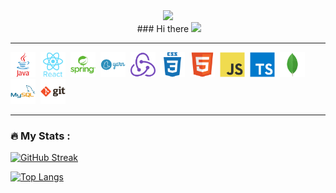 

<div id="header" align="center">
    <img src="https://media2.giphy.com/media/L1R1tvI9svkIWwpVYr/giphy.gif?cid=790b7611afdbd97077a2ef7ce8dc54f21ff40ba10ef22625&rid=giphy.gif&ct=g" width="400"/>   
</div>

<div align="center">
<img src="https://komarev.com/ghpvc/?username=shermaes&style=flat-square&color=blue" alt=""/>
    ### Hi there <img src="https://media.giphy.com/media/hvRJCLFzcasrR4ia7z/giphy.gif" width="30px"/>
</div>



---
<div>
  <img src="https://github.com/devicons/devicon/blob/master/icons/java/java-original-wordmark.svg" title="Java" alt="Java" width="40" height="40"/>&nbsp;
  <img src="https://github.com/devicons/devicon/blob/master/icons/react/react-original-wordmark.svg" title="React" alt="React" width="40" height="40"/>&nbsp;
  <img src="https://github.com/devicons/devicon/blob/master/icons/spring/spring-original-wordmark.svg" title="Spring" alt="Spring" width="40" height="40"/>&nbsp;
    <img src="https://github.com/devicons/devicon/blob/master/icons/yarn/yarn-original-wordmark.svg" title="Yarn" alt="Yarn" width="40" height="40"/>&nbsp;
  <img src="https://github.com/devicons/devicon/blob/master/icons/redux/redux-original.svg" title="Redux" alt="Redux " width="40" height="40"/>&nbsp;
  <img src="https://github.com/devicons/devicon/blob/master/icons/css3/css3-plain-wordmark.svg"  title="CSS3" alt="CSS" width="40" height="40"/>&nbsp;
  <img src="https://github.com/devicons/devicon/blob/master/icons/html5/html5-original.svg" title="HTML5" alt="HTML" width="40" height="40"/>&nbsp;
  <img src="https://github.com/devicons/devicon/blob/master/icons/javascript/javascript-original.svg" title="JavaScript" alt="JavaScript" width="40" 
       height="40"/>&nbsp;
    <img src="https://github.com/devicons/devicon/blob/master/icons/typescript/typescript-original.svg" title="TypeScript" alt"TypeScript" width="40" 
       height="40"/>&nbsp;
    <img src="https://github.com/devicons/devicon/blob/master/icons/mongodb/mongodb-original.svg" title="MongoDB" alt="MongoDB" width="40" height="40"/>&nbsp;
  <img src="https://github.com/devicons/devicon/blob/master/icons/mysql/mysql-original-wordmark.svg" title="MySQL"  alt="MySQL" width="40" height="40"/>&nbsp;
  <img src="https://github.com/devicons/devicon/blob/master/icons/git/git-original-wordmark.svg" title="Git" **alt="Git" width="40" height="40"/>
</div>

---

### :fire: My Stats :
[![GitHub Streak](http://github-readme-streak-stats.herokuapp.com?user=shermaes&theme=nightowl)](https://git.io/streak-stats)

[![Top Langs](https://github-readme-stats.vercel.app/api/top-langs/?username=shermaes&layout=compact&theme=vision-friendly-dark)](https://github.com/anuraghazra/github-readme-stats)
<!--
**shermaes/shermaes** is a ✨ _special_ ✨ repository because its `README.md` (this file) appears on your GitHub profile.

Here are some ideas to get you started:

- 🔭 I’m currently working on ...
- 🌱 I’m currently learning ...
- 👯 I’m looking to collaborate on ...
- 🤔 I’m looking for help with ...
- 💬 Ask me about ...
- 📫 How to reach me: ...
- 😄 Pronouns: ...
- ⚡ Fun fact: ...
-->
